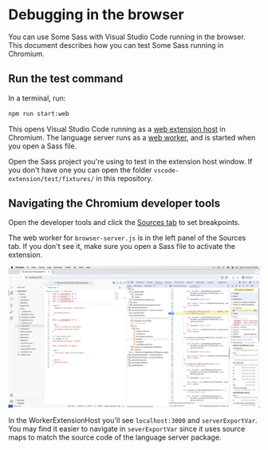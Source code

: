 # Debugging in the browser

You can use Some Sass with Visual Studio Code running in the browser. This document describes how you can test Some Sass running in Chromium.

## Run the test command

In a terminal, run:

```sh
npm run start:web
```

This opens Visual Studio Code running as a [web extension host][exthost] in Chromium. The language server runs as a [web worker][worker], and is started when you open a Sass file.

Open the Sass project you're using to test in the extension host window. If you don't have one you can open the folder `vscode-extension/test/fixtures/` in this repository.

## Navigating the Chromium developer tools

Open the developer tools and click the [Sources tab][sources] to set breakpoints.

The web worker for `browser-server.js` is in the left panel of the Sources tab. If you don't see it, make sure you open a Sass file to activate the extension.

![](../images/debugging/chromium-debugger.png)

In the WorkerExtensionHost you'll see `localhost:3000` and `serverExportVar`. You may find it easier to navigate in `severExportVar` since it uses source maps to match the source code of the language server package.

[exthost]: https://code.visualstudio.com/api/advanced-topics/extension-host
[sources]: https://developer.chrome.com/docs/devtools/sources
[worker]: https://developer.mozilla.org/en-US/docs/Web/API/Web_Workers_API/Using_web_workers
